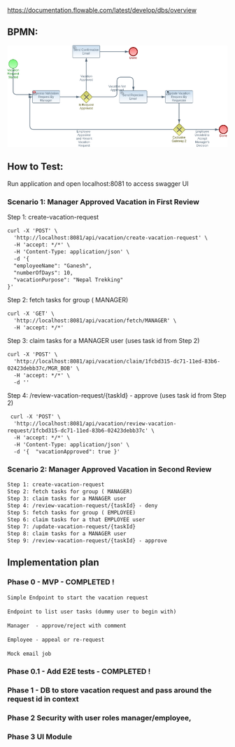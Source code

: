https://documentation.flowable.com/latest/develop/dbs/overview

## BPMN:

![](vacation-request.png)

## How to Test:

Run application and open localhost:8081 to access swagger UI

### Scenario 1: Manager Approved Vacation in First Review

Step 1: create-vacation-request
```
curl -X 'POST' \
  'http://localhost:8081/api/vacation/create-vacation-request' \
  -H 'accept: */*' \
  -H 'Content-Type: application/json' \
  -d '{
  "employeeName": "Ganesh",
  "numberOfDays": 10,
  "vacationPurpose": "Nepal Trekking"
}'
```

Step 2: fetch tasks for group ( MANAGER)
```
curl -X 'GET' \
  'http://localhost:8081/api/vacation/fetch/MANAGER' \
  -H 'accept: */*'

```


Step 3: claim tasks for a MANAGER user (uses task id from Step 2)
```
curl -X 'POST' \
  'http://localhost:8081/api/vacation/claim/1fcbd315-dc71-11ed-83b6-02423debb37c/MGR_BOB' \
  -H 'accept: */*' \
  -d '' 
```

Step 4: /review-vacation-request/{taskId} - approve (uses task id from Step 2)
```
 curl -X 'POST' \
  'http://localhost:8081/api/vacation/review-vacation-request/1fcbd315-dc71-11ed-83b6-02423debb37c' \
  -H 'accept: */*' \
  -H 'Content-Type: application/json' \
  -d '{  "vacationApproved": true }'
```        



### Scenario 2: Manager Approved Vacation in Second Review
    Step 1: create-vacation-request
    Step 2: fetch tasks for group ( MANAGER)
    Step 3: claim tasks for a MANAGER user
    Step 4: /review-vacation-request/{taskId} - deny
    Step 5: fetch tasks for group ( EMPLOYEE)
    Step 6: claim tasks for a that EMPLOYEE user
    Step 7: /update-vacation-request/{taskId}
    Step 8: claim tasks for a MANAGER user
    Step 9: /review-vacation-request/{taskId} - approve 

## Implementation plan

### Phase 0 - MVP - COMPLETED !

    Simple Endpoint to start the vacation request
    
    Endpoint to list user tasks (dummy user to begin with)
    
    Manager  - approve/reject with comment
    
    Employee - appeal or re-request
    
    Mock email job 

### Phase 0.1 - Add E2E tests - COMPLETED !

### Phase 1 - DB to store vacation request and pass around the request id in context

### Phase 2 Security with user roles manager/employee,

### Phase 3  UI Module

